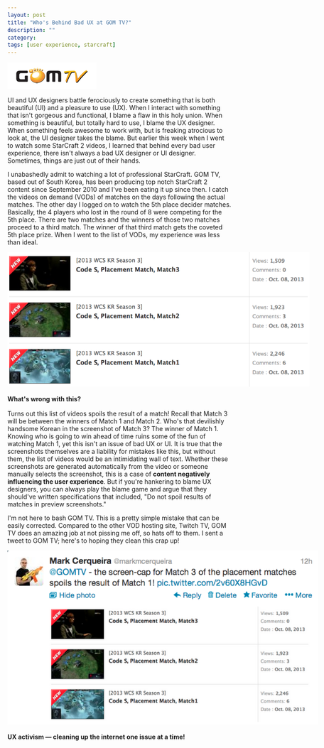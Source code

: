 ```yaml
---
layout: post
title: "Who's Behind Bad UX at GOM TV?"
description: ""
category: 
tags: [user experience, starcraft]
---
```


<div class="float-image-right">	
  	<img class="rounded-corners" style="border: 0px;" src="/assets/images/posts/2013-10-14/gom.png" alt="GOM TV"/> 
  	<p>UI and UX designers battle ferociously to create something that is both beautiful (UI) and a pleasure to use (UX). When I interact with something that isn't gorgeous and functional, I blame a flaw in this holy union. When something is beautiful, but totally hard to use, I blame the UX designer. When something feels awesome to work with, but is freaking atrocious to look at, the UI designer takes the blame. But earlier this week when I went to watch some StarCraft 2 videos, I learned that behind every bad user experience, there isn't always a bad UX designer or UI designer. Sometimes, things are just out of their hands.</p>
</div>

<!--break-->

I unabashedly admit to watching a lot of professional StarCraft. GOM TV, based out of South Korea, has been producing top notch StarCraft 2 content since September 2010 and I've been eating it up since then. I catch the videos on demand (VODs) of matches on the days following the actual matches. The other day I logged on to watch the 5th place decider matches. Basically, the 4 players who lost in the round of 8 were competing for the 5th place. There are two matches and the winners of those two matches proceed to a third match. The winner of that third match gets the coveted 5th place prize. When I went to the list of VODs, my experience was less than ideal.

<div>
	<img class="rounded-corners" style="max-width: 680px; border: 0px;" src="/assets/images/posts/2013-10-14/gomtv_sc2.png"/>
	<p class="caption-text" style="line-height: 1.5em;"><b>What's wrong with this?</b></p>
</div>

Turns out this list of videos spoils the result of a match! Recall that Match 3 will be between the winners of Match 1 and Match 2. Who's that devilishly handsome Korean in the screenshot of Match 3? The winner of Match 1. Knowing who is going to win ahead of time ruins some of the fun of watching Match 1, yet this isn't an issue of bad UX or UI. It is true that the screenshots themselves are a liability for mistakes like this, but without them, the list of videos would be an intimidating wall of text. Whether these screenshots are generated automatically from the video or someone manually selects the screenshot, this is a case of **content negatively influencing the user experience**. But if you're hankering to blame UX designers, you can always play the blame game and argue that they should've written specifications that included, "Do not spoil results of matches in preview screenshots."

I'm not here to bash GOM TV. This is a pretty simple mistake that can be easily corrected. Compared to the other VOD hosting site, Twitch TV, GOM TV does an amazing job at not pissing me off, so hats off to them. I sent a tweet to GOM TV; here's to hoping they clean this crap up!

<div>
	<img class="rounded-corners" style="max-width: 700px; border: 0px;" src="/assets/images/posts/2013-10-14/gomtv_tweet.png"/>
	<p class="caption-text" style="line-height: 1.5em;"><b>UX activism &mdash; cleaning up the internet one issue at a time!</b></p>
</div>
